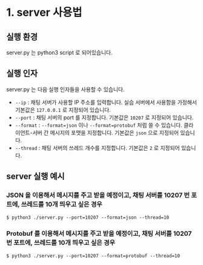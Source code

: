 # 1. server 사용법

## 실행 환경

server.py 는 python3 script 로 되어있습니다.

## 실행 인자

server.py 는 다음 실행 인자들을 사용할 수 있습니다.

* `--ip` : 채팅 서버가 사용할 IP 주소를 입력합니다. 실습 서버에서 사용함을 가정해서 기본값은 `127.0.0.1` 로 지정되어 있습니다.
* `--port` : 채팅 서버의 port 를 지정합니다. 기본값은 `10207` 로 지정되어 있습니다.
* `--format` : `--format=json` 이나 `--format=protobuf` 처럼 쓸 수 있습니다. 클라이언트-서버 간 메시지의 포맷을 지정합니다. 기본값은 `json` 으로 지정되어 있습니다.
* `--thread` : 채팅 서버의 쓰레드 개수를 지정합니다. 기본값은 `2` 로 지정되어 있습니다.

## server 실행 예시

### JSON 을 이용해서 메시지를 주고 받을 예정이고, 채팅 서버를 10207 번 포트에, 쓰레드를 10개 띄우고 싶은 경우

```
$ python3 ./server.py --port=10207 --format=json --thread=10
```

### Protobuf 를 이용해서 메시지를 주고 받을 예정이고, 채팅 서버를 10207 번 포트에, 쓰레드를 10개 띄우고 싶은 경우

```
$ python3 ./server.py --port=10207 --format=protobuf --thread=10
```
